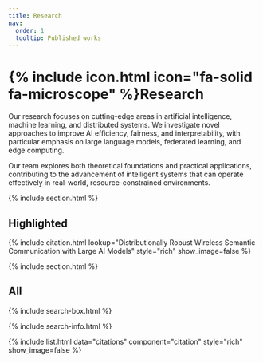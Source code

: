 ```yaml
---
title: Research
nav:
  order: 1
  tooltip: Published works
---
```


# {% include icon.html icon="fa-solid fa-microscope" %}Research

Our research focuses on cutting-edge areas in artificial intelligence, machine learning, and distributed systems. We investigate novel approaches to improve AI efficiency, fairness, and interpretability, with particular emphasis on large language models, federated learning, and edge computing.

Our team explores both theoretical foundations and practical applications, contributing to the advancement of intelligent systems that can operate effectively in real-world, resource-constrained environments.

{% include section.html %}

## Highlighted

{% include citation.html lookup="Distributionally Robust Wireless Semantic Communication with Large AI Models" style="rich" show_image=false %}

{% include section.html %}

## All

{% include search-box.html %}

{% include search-info.html %}

{% include list.html data="citations" component="citation" style="rich" show_image=false %}
